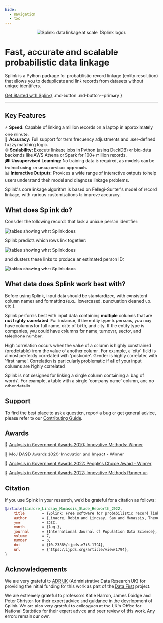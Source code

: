 ```yaml
---
hide:
  - navigation
  - toc
---
```


<p align="center">
<img src="https://user-images.githubusercontent.com/7570107/85285114-3969ac00-b488-11ea-88ff-5fca1b34af1f.png" alt="Splink: data linkage at scale. (Splink logo)." style="max-width: 500px;">
</p>

# Fast, accurate and scalable probabilistic data linkage

Splink is a Python package for probabilistic record linkage (entity resolution) that allows you to deduplicate and link records from datasets without unique identifiers.


[Get Started with Splink](./getting_started.md){ .md-button .md-button--primary }

<hr>

## Key Features

⚡ **Speed:** Capable of linking a million records on a laptop in approximately one minute.  
🎯 **Accuracy:** Full support for term frequency adjustments and user-defined fuzzy matching logic.  
🌐 **Scalability:** Execute linkage jobs in Python (using DuckDB) or big-data backends like AWS Athena or Spark for 100+ million records.  
🎓 **Unsupervised Learning:** No training data is required, as models can be trained using an unsupervised approach.  
📊 **Interactive Outputs:** Provides a wide range of interactive outputs to help users understand their model and diagnose linkage problems.  

Splink's core linkage algorithm is based on Fellegi-Sunter's model of record linkage, with various customizations to improve accuracy.

## What does Splink do?

Consider the following records that lack a unique person identifier:

![tables showing what Splink does](https://raw.githubusercontent.com/moj-analytical-services/splink/master/docs/img/README/what_does_splink_do_1.drawio.png)

Splink predicts which rows link together:

![tables showing what Splink does](https://raw.githubusercontent.com/moj-analytical-services/splink/master/docs/img/README/what_does_splink_do_2.drawio.png)

and clusters these links to produce an estimated person ID:

![tables showing what Splink does](https://raw.githubusercontent.com/moj-analytical-services/splink/master/docs/img/README/what_does_splink_do_3.drawio.png)

## What data does Splink work best with?

Before using Splink, input data should be standardized, with consistent column names and formatting (e.g., lowercased, punctuation cleaned up, etc.).

Splink performs best with input data containing **multiple** columns that are **not highly correlated**. For instance, if the entity type is persons, you may have columns for full name, date of birth, and city. If the entity type is companies, you could have columns for name, turnover, sector, and telephone number.

High correlation occurs when the value of a column is highly constrained (predictable) from the value of another column. For example, a 'city' field is almost perfectly correlated with 'postcode'. Gender is highly correlated with 'first name'. Correlation is particularly problematic if **all** of your input columns are highly correlated.

Splink is not designed for linking a single column containing a 'bag of words'. For example, a table with a single 'company name' column, and no other details.

## Support

To find the best place to ask a question, report a bug or get general advice, please refer to our [Contributing Guide](../CONTRIBUTING.md).

## Awards

🥇 [Analysis in Government Awards 2020: Innovative Methods: Winner](https://www.gov.uk/government/news/launch-of-the-analysis-in-government-awards)

🥇 MoJ DASD Awards 2020: Innovation and Impact - Winner

🥇 [Analysis in Government Awards 2022: People's Choice Award - Winner](https://analysisfunction.civilservice.gov.uk/news/announcing-the-winner-of-the-first-analysis-in-government-peoples-choice-award/)

🥈 [Analysis in Government Awards 2022: Innovative Methods Runner up](https://twitter.com/gov_analysis/status/1616073633692274689?s=20&t=6TQyNLJRjnhsfJy28Zd6UQ)

## Citation

If you use Splink in your research, we'd be grateful for a citation as follows:

```BibTeX
@article{Linacre_Lindsay_Manassis_Slade_Hepworth_2022,
	title        = {Splink: Free software for probabilistic record linkage at scale.},
	author       = {Linacre, Robin and Lindsay, Sam and Manassis, Theodore and Slade, Zoe and Hepworth, Tom and Kennedy, Ross and Bond, Andrew},
	year         = 2022,
	month        = {Aug.},
	journal      = {International Journal of Population Data Science},
	volume       = 7,
	number       = 3,
	doi          = {10.23889/ijpds.v7i3.1794},
	url          = {https://ijpds.org/article/view/1794},
}
```

## Acknowledgements

We are very grateful to [ADR UK](https://www.adruk.org/) (Administrative Data Research UK) for providing the initial funding for this work as part of the [Data First](https://www.adruk.org/our-work/browse-all-projects/data-first-harnessing-the-potential-of-linked-administrative-data-for-the-justice-system-169/) project.

We are extremely grateful to professors Katie Harron, James Doidge and Peter Christen for their expert advice and guidance in the development of Splink. We are also very grateful to colleagues at the UK's Office for National Statistics for their expert advice and peer review of this work. Any errors remain our own.
